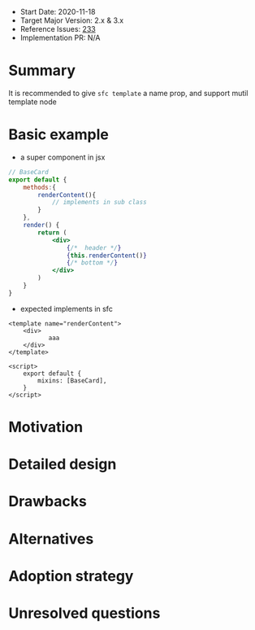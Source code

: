 - Start Date: 2020-11-18
- Target Major Version: 2.x & 3.x
- Reference Issues: [233](https://github.com/vuejs/rfcs/issues/233)
- Implementation PR: N/A

# Summary

It is recommended to give `sfc template` a name prop, and support mutil template node

# Basic example

* a super component in  jsx
```jsx
// BaseCard
export default {
    methods:{
        renderContent(){
            // implements in sub class 
        }
    },
    render() {
        return (
            <div>
                {/*  header */}
                {this.renderContent()}
                {/* bottom */}
            </div>
        )
    }
}
```
* expected implements in sfc
```vue
<template name="renderContent">
    <div>
           aaa
    </div>
</template>

<script>
    export default {
        mixins: [BaseCard],
    }
</script>
```


# Motivation


# Detailed design


# Drawbacks

# Alternatives

# Adoption strategy

# Unresolved questions
